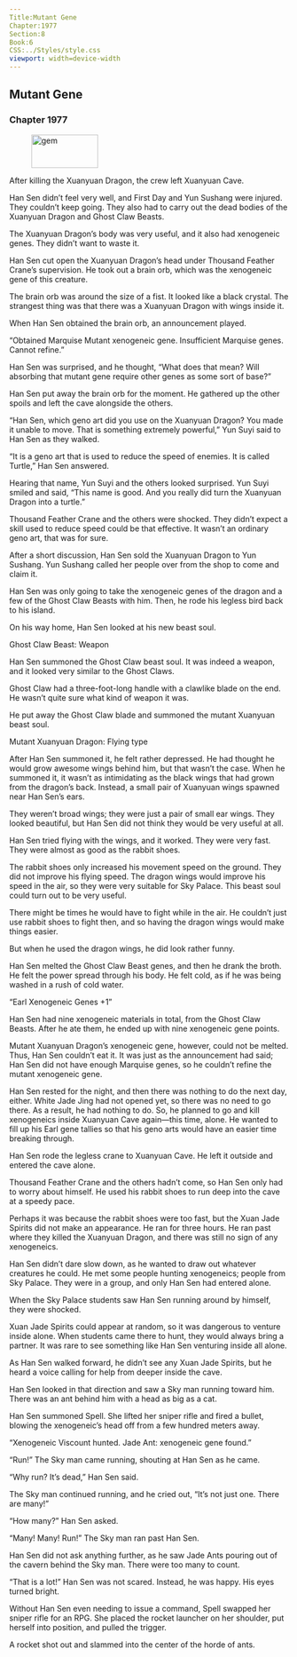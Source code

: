 ```yaml
---
Title:Mutant Gene 
Chapter:1977 
Section:8 
Book:6 
CSS:../Styles/style.css 
viewport: width=device-width
---
```

  
## Mutant Gene
### Chapter 1977
  
<figure>
	<img src="../Images/gem.gif" alt="gem" id="gem" width="120" height="60" />
</figure>
  

  
After killing the Xuanyuan Dragon, the crew left Xuanyuan Cave.

Han Sen didn’t feel very well, and First Day and Yun Sushang were injured. They couldn’t keep going. They also had to carry out the dead bodies of the Xuanyuan Dragon and Ghost Claw Beasts.

The Xuanyuan Dragon’s body was very useful, and it also had xenogeneic genes. They didn’t want to waste it.

Han Sen cut open the Xuanyuan Dragon’s head under Thousand Feather Crane’s supervision. He took out a brain orb, which was the xenogeneic gene of this creature.

The brain orb was around the size of a fist. It looked like a black crystal. The strangest thing was that there was a Xuanyuan Dragon with wings inside it.

When Han Sen obtained the brain orb, an announcement played.

“Obtained Marquise Mutant xenogeneic gene. Insufficient Marquise genes. Cannot refine.”

Han Sen was surprised, and he thought, “What does that mean? Will absorbing that mutant gene require other genes as some sort of base?”

Han Sen put away the brain orb for the moment. He gathered up the other spoils and left the cave alongside the others.

“Han Sen, which geno art did you use on the Xuanyuan Dragon? You made it unable to move. That is something extremely powerful,” Yun Suyi said to Han Sen as they walked.

“It is a geno art that is used to reduce the speed of enemies. It is called Turtle,” Han Sen answered.

Hearing that name, Yun Suyi and the others looked surprised. Yun Suyi smiled and said, “This name is good. And you really did turn the Xuanyuan Dragon into a turtle.”

Thousand Feather Crane and the others were shocked. They didn’t expect a skill used to reduce speed could be that effective. It wasn’t an ordinary geno art, that was for sure.

After a short discussion, Han Sen sold the Xuanyuan Dragon to Yun Sushang. Yun Sushang called her people over from the shop to come and claim it.

Han Sen was only going to take the xenogeneic genes of the dragon and a few of the Ghost Claw Beasts with him. Then, he rode his legless bird back to his island.

On his way home, Han Sen looked at his new beast soul.

Ghost Claw Beast: Weapon

Han Sen summoned the Ghost Claw beast soul. It was indeed a weapon, and it looked very similar to the Ghost Claws.

Ghost Claw had a three-foot-long handle with a clawlike blade on the end. He wasn’t quite sure what kind of weapon it was.

He put away the Ghost Claw blade and summoned the mutant Xuanyuan beast soul.

Mutant Xuanyuan Dragon: Flying type

After Han Sen summoned it, he felt rather depressed. He had thought he would grow awesome wings behind him, but that wasn’t the case. When he summoned it, it wasn’t as intimidating as the black wings that had grown from the dragon’s back. Instead, a small pair of Xuanyuan wings spawned near Han Sen’s ears.

They weren’t broad wings; they were just a pair of small ear wings. They looked beautiful, but Han Sen did not think they would be very useful at all.

Han Sen tried flying with the wings, and it worked. They were very fast. They were almost as good as the rabbit shoes.

The rabbit shoes only increased his movement speed on the ground. They did not improve his flying speed. The dragon wings would improve his speed in the air, so they were very suitable for Sky Palace. This beast soul could turn out to be very useful.

There might be times he would have to fight while in the air. He couldn’t just use rabbit shoes to fight then, and so having the dragon wings would make things easier.

But when he used the dragon wings, he did look rather funny.

Han Sen melted the Ghost Claw Beast genes, and then he drank the broth. He felt the power spread through his body. He felt cold, as if he was being washed in a rush of cold water.

“Earl Xenogeneic Genes +1”

Han Sen had nine xenogeneic materials in total, from the Ghost Claw Beasts. After he ate them, he ended up with nine xenogeneic gene points.

Mutant Xuanyuan Dragon’s xenogeneic gene, however, could not be melted. Thus, Han Sen couldn’t eat it. It was just as the announcement had said; Han Sen did not have enough Marquise genes, so he couldn’t refine the mutant xenogeneic gene.

Han Sen rested for the night, and then there was nothing to do the next day, either. White Jade Jing had not opened yet, so there was no need to go there. As a result, he had nothing to do. So, he planned to go and kill xenogeneics inside Xuanyuan Cave again—this time, alone. He wanted to fill up his Earl gene tallies so that his geno arts would have an easier time breaking through.

Han Sen rode the legless crane to Xuanyuan Cave. He left it outside and entered the cave alone.

Thousand Feather Crane and the others hadn’t come, so Han Sen only had to worry about himself. He used his rabbit shoes to run deep into the cave at a speedy pace.

Perhaps it was because the rabbit shoes were too fast, but the Xuan Jade Spirits did not make an appearance. He ran for three hours. He ran past where they killed the Xuanyuan Dragon, and there was still no sign of any xenogeneics.

Han Sen didn’t dare slow down, as he wanted to draw out whatever creatures he could. He met some people hunting xenogeneics; people from Sky Palace. They were in a group, and only Han Sen had entered alone.

When the Sky Palace students saw Han Sen running around by himself, they were shocked.

Xuan Jade Spirits could appear at random, so it was dangerous to venture inside alone. When students came there to hunt, they would always bring a partner. It was rare to see something like Han Sen venturing inside all alone.

As Han Sen walked forward, he didn’t see any Xuan Jade Spirits, but he heard a voice calling for help from deeper inside the cave.

Han Sen looked in that direction and saw a Sky man running toward him. There was an ant behind him with a head as big as a cat.

Han Sen summoned Spell. She lifted her sniper rifle and fired a bullet, blowing the xenogeneic’s head off from a few hundred meters away.

“Xenogeneic Viscount hunted. Jade Ant: xenogeneic gene found.”

“Run!” The Sky man came running, shouting at Han Sen as he came.

“Why run? It’s dead,” Han Sen said.

The Sky man continued running, and he cried out, “It’s not just one. There are many!”

“How many?” Han Sen asked.

“Many! Many! Run!” The Sky man ran past Han Sen.

Han Sen did not ask anything further, as he saw Jade Ants pouring out of the cavern behind the Sky man. There were too many to count.

“That is a lot!” Han Sen was not scared. Instead, he was happy. His eyes turned bright.

Without Han Sen even needing to issue a command, Spell swapped her sniper rifle for an RPG. She placed the rocket launcher on her shoulder, put herself into position, and pulled the trigger.

A rocket shot out and slammed into the center of the horde of ants.